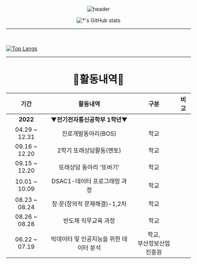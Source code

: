 <div align="center">

![header](https://capsule-render.vercel.app/api?type=waving&color=003399&height=230&section=header&text=🌙Jeongeun%20Moon🌙&fontSize=40&fontAlignY=40)
  
![*'s GitHub stats](https://github-readme-stats.vercel.app/api?username=jeongeuniii&show_icons=true&theme=tokyonight)
<br>
* * *
<br>
  
<div align="left">

[![Top Langs](https://github-readme-stats.vercel.app/api/top-langs/?username=jeongeuniii&layout=compact)](https://github.com/jeongeuniii/github-readme-stats)
  
<hr>
<div align="center">

# 📖활동내역📖
  
| 기간 | 활동내역 | 구분 | 비고 |
| :----: | :--------: | :---: | :---: |
| **2022** | ▼**전기전자통신공학부 1학년**▼ |  |  |
| 04.29 ~ 12.31 | 진로개발동아리(BOS) | 학교 |  |
| 09.16 ~ 12.20 | 2학기 또래상담활동(멘토) | 학교 |  |
| 09.15 ~ 12.20 | 또래상담 동아리 '또바기' | 학교 |  |
| 10.01 ~ 10.09 | DSAC1-데이터 프로그래밍 과정 | 학교 |  |
| 08.23 ~ 08.24 | 창·문(창의적 문제해결)-1,2차 | 학교 |  |
| 08.26 ~ 08.28 | 반도체 직무교육 과정 | 학교 |  |
| 06.22 ~ 07.19 | 빅데이터 및 인공지능을 위한 데이터 분석 | 학교,<br>부산정보산업진흥원 |  |
